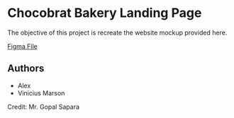# Chocobrat Bakery Landing Page

The objective of this project is recreate the website mockup provided here.

[Figma File](https://www.figma.com/community/file/1108999686959099021)

## Authors

- Alex
- Vinicius Marson

Credit: Mr. Gopal Sapara